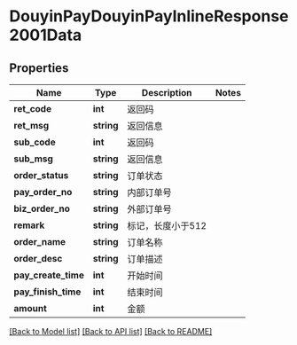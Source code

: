 # DouyinPayDouyinPayInlineResponse2001Data

## Properties
Name | Type | Description | Notes
------------ | ------------- | ------------- | -------------
**ret_code** | **int** | 返回码 | 
**ret_msg** | **string** | 返回信息 | 
**sub_code** | **int** | 返回码 | 
**sub_msg** | **string** | 返回信息 | 
**order_status** | **string** | 订单状态 | 
**pay_order_no** | **string** | 内部订单号 | 
**biz_order_no** | **string** | 外部订单号 | 
**remark** | **string** | 标记，长度小于512 | 
**order_name** | **string** | 订单名称 | 
**order_desc** | **string** | 订单描述 | 
**pay_create_time** | **int** | 开始时间 | 
**pay_finish_time** | **int** | 结束时间 | 
**amount** | **int** | 金额 | 

[[Back to Model list]](../README.md#documentation-for-models) [[Back to API list]](../README.md#documentation-for-api-endpoints) [[Back to README]](../README.md)

